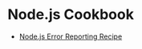 # Node.js Cookbook

- [Node.js Error Reporting Recipe](https://labstack.com/cookbook/node-error-reporting)


